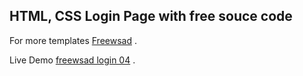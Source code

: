 ## HTML, CSS Login Page with free souce code

For more templates [Freewsad](https://www.freewsad.com) .

Live Demo [freewsad login 04](https://freewsad-login-04.netlify.app/) .
